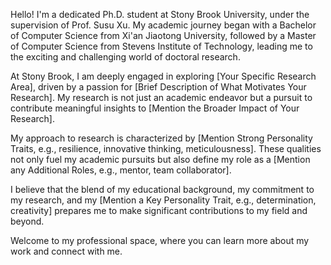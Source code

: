 Hello! I'm a dedicated Ph.D. student at Stony Brook University, under the supervision of Prof. Susu Xu. My academic journey began with a Bachelor of Computer Science from Xi'an Jiaotong University, followed by a Master of Computer Science from Stevens Institute of Technology, leading me to the exciting and challenging world of doctoral research.

At Stony Brook, I am deeply engaged in exploring [Your Specific Research Area], driven by a passion for [Brief Description of What Motivates Your Research]. My research is not just an academic endeavor but a pursuit to contribute meaningful insights to [Mention the Broader Impact of Your Research].

My approach to research is characterized by [Mention Strong Personality Traits, e.g., resilience, innovative thinking, meticulousness]. These qualities not only fuel my academic pursuits but also define my role as a [Mention any Additional Roles, e.g., mentor, team collaborator].

I believe that the blend of my educational background, my commitment to my research, and my [Mention a Key Personality Trait, e.g., determination, creativity] prepares me to make significant contributions to my field and beyond.

Welcome to my professional space, where you can learn more about my work and connect with me.

<!---
Write your biography here. Tell the world about yourself. Link to your favorite [subreddit](http://reddit.com). You can put a picture in, too. The code is already in, just name your picture `prof_pic.jpg` and put it in the `img/` folder.

Put your address / P.O. box / other info right below your picture. You can also disable any these elements by editing `profile` property of the YAML header of your `_pages/about.md`. Edit `_bibliography/papers.bib` and Jekyll will render your [publications page](/al-folio/publications/) automatically.

Link to your social media connections, too. This theme is set up to use [Font Awesome icons](http://fortawesome.github.io/Font-Awesome/) and [Academicons](https://jpswalsh.github.io/academicons/), like the ones below. Add your Facebook, Twitter, LinkedIn, Google Scholar, or just disable all of them.-->
